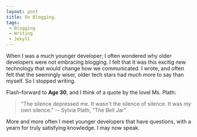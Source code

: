 ```yaml
---
layout: post
title: On Blogging.
tags:
 - Blogging
 - Writing
 - Jekyll 
---
```


When I was a much younger developer; I often wondered why older developers were not embracing blogging. I felt that it was this excitig new technology that would change how we communicated. I wrote, and often felt that the seemingly wiser, older tech stars had much more to say than myself. So I stopped writing.

Flash-forward to **Age 30**, and I think of a quote by the lovel Ms. Plath:

> "The silence depressed me. It wasn't the silence of silence. It was my own silence."
> -- Sylvia Plath, "The Bell Jar"

More and more often I meet younger developers that have questions, with a yearn for truly satisfying knowledge. I may now speak.